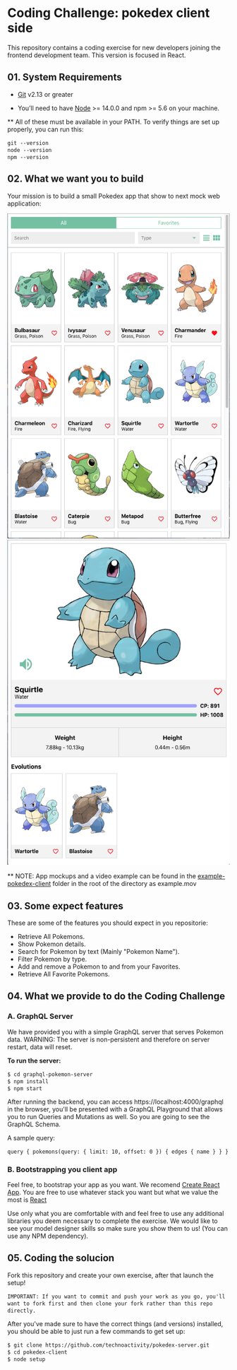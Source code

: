 # Coding Challenge: pokedex client side 

This repository contains a coding exercise for new developers joining the frontend development team. This version is focused in React.

## 01. System Requirements


- [Git](https://git-scm.com/book/en/v2/Getting-Started-Installing-Git) v2.13 or greater

- You’ll need to have [Node](https://nodejs.org/de/download/) >= 14.0.0 and npm >= 5.6 on your machine.


** All of these must be available in your PATH. To verify things are set up properly, you can run this:

```
git --version
node --version
npm --version
```

## 02. What we want you to build


Your mission is to build a small Pokedex app that show to next mock web application:

![list](example-pokedex-client/example-list-view.png)
![detail](example-pokedex-client/example-detail-view.png)

** NOTE: App mockups and a video example can be found in the [example-pokedex-client](example-pokedex-client/example-detail-view.png) folder in the root of the directory as example.mov

## 03. Some expect features


These are some of the features you should expect in you repositorie: 

- Retrieve All Pokemons.
- Show Pokemon details.
- Search for Pokemon by text (Mainly "Pokemon Name").
- Filter Pokemon by type.
- Add and remove a Pokemon to and from your Favorites.
- Retrieve All Favorite Pokemons.


## 04. What we provide to do the Coding Challenge


### A. **GraphQL Server**

We have provided you with a simple GraphQL server that serves Pokemon data. WARNING: The server is non-persistent and therefore on server restart, data will reset.

**To run the server:**

```
$ cd graphql-pokemon-server
$ npm install
$ npm start
```

After running the backend, you can access https://localhost:4000/graphql in the browser, you'll be presented with a GraphQL Playground that allows you to run Queries and Mutations as well. So you are going to see the GraphQL Schema.

A sample query:

```
query { pokemons(query: { limit: 10, offset: 0 }) { edges { name } } }
```
 

### B. **Bootstrapping you client app**

Feel free, to bootstrap your app as you want. We recomend [Create React App](https://reactjs.org/docs/create-a-new-react-app.html#create-react-app). You are free to use whatever stack you want but what we value the most is [React](https://reactjs.org/)

Use only what you are comfortable with and feel free to use any additional libraries you deem necessary to complete the exercise. We would like to see your model designer skills so make sure you show them to us! (You can use any NPM dependency).

## 05. Coding the solucion

Fork this repository and create your own exercise, after that launch the setup!

```
IMPORTANT: If you want to commit and push your work as you go, you'll want to fork first and then clone your fork rather than this repo directly.
```

After you've made sure to have the correct things (and versions) installed, you should be able to just run a few commands to get set up:

```
$ git clone https://github.com/technoactivity/pokedex-server.git 
$ cd pokedex-client
$ node setup
```